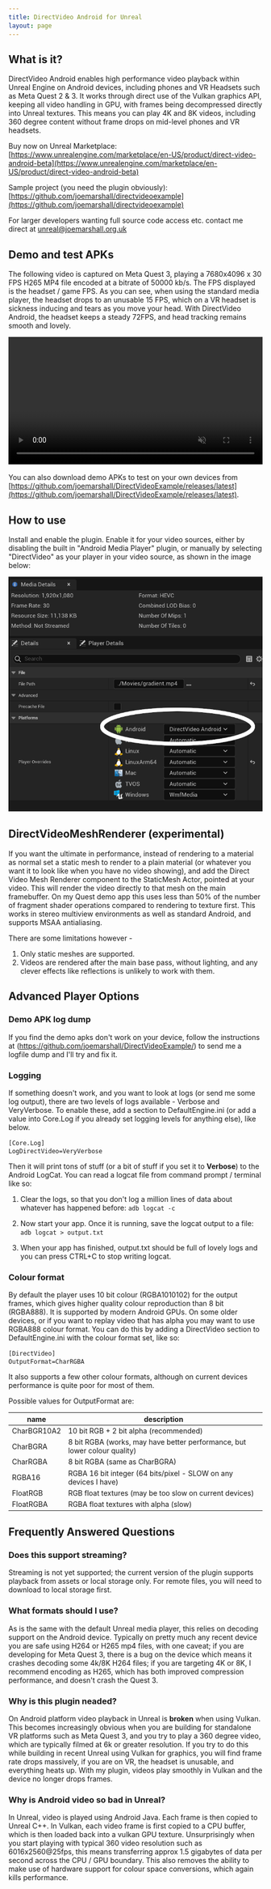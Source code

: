 ```yaml
---
title: DirectVideo Android for Unreal
layout: page
---
```


## What is it?

DirectVideo Android enables high performance video playback within Unreal Engine on Android devices, including phones and VR Headsets such as Meta Quest 2 & 3. It works through direct use of the Vulkan graphics API, keeping all video handling in GPU, with frames being decompressed directly into Unreal textures. This means you can play 4K and 8K videos, including 360 degree content without frame drops on mid-level phones and VR headsets.

Buy now on Unreal Marketplace:
[https://www.unrealengine.com/marketplace/en-US/product/direct-video-android-beta](https://www.unrealengine.com/marketplace/en-US/product/direct-video-android-beta)

Sample project (you need the plugin obviously):
[https://github.com/joemarshall/directvideoexample](https://github.com/joemarshall/directvideoexample)

For larger developers wanting full source code access etc. contact me direct at [unreal@joemarshall.org.uk](mailto:unreal@joemarshall.org.uk)

## Demo and test APKs

The following video is captured on Meta Quest 3, playing a 7680x4096 x 30 FPS H265 MP4 file encoded at a bitrate of 50000 kb/s. The FPS displayed is the headset / game FPS. As you can see, when using the standard media player, the headset drops to an unusable 15 FPS, which on a VR headset is sickness inducing and tears as you move your head. With DirectVideo Android, the headset keeps a steady 72FPS, and head tracking remains smooth and lovely. 

<video width="100%"  controls autoplay muted loop>
<source src="images/directvideo_comparison.mp4" type="video/mp4">
</video>

You can also download demo APKs to test on your own devices from [https://github.com/joemarshall/DirectVideoExample/releases/latest](https://github.com/joemarshall/DirectVideoExample/releases/latest).

## How to use

Install and enable the plugin. Enable it for your video sources, either by disabling the built in "Android Media Player" plugin, or manually by selecting "DirectVideo" as your player in your video source, as shown in the image below:

![Select DirectVideo in your video source under Player Overrides ](images/select_player.png)

## DirectVideoMeshRenderer (experimental)

If you want the ultimate in performance, instead of rendering to a material as normal
set a static mesh to render to a plain material (or whatever you want it to look
like when you have no video showing), and add the Direct Video Mesh Renderer component
to the StaticMesh Actor, pointed at your video. This will render the video directly to that mesh
on the main framebuffer. On my Quest demo app this uses less than 50% of the number of fragment
shader operations compared to rendering to texture first. This works in stereo multiview environments as well as standard Android, and supports MSAA antialiasing.

There are some limitations however - 

1) Only static meshes are supported.
2) Videos are rendered after the main base pass, without lighting, and
   any clever effects like reflections is unlikely to work with them.

## Advanced Player Options

### Demo APK log dump

If you find the demo apks don't work on your device, follow the instructions at (https://github.com/joemarshall/DirectVideoExample/) to send me a logfile dump and I'll try and fix it.

### Logging

If something doesn't work, and you want to look at logs (or send me some log output), there are two levels of logs available - Verbose and VeryVerbose. To enable these, add a section to DefaultEngine.ini (or add a value into Core.Log if you already set logging levels for anything else), like below.

```
[Core.Log]
LogDirectVideo=VeryVerbose
```

Then it will print tons of stuff (or a bit of stuff if you set it to **Verbose**) to the Android LogCat. You can read a logcat file from command prompt / terminal like so:

1. Clear the logs, so that you don't log a million lines of data about whatever has happened before: 
`adb logcat -c `

2. Now start your app. Once it is running, save the logcat output to a file:
`adb logcat > output.txt`
3. When your app has finished, output.txt should be full of lovely logs and you can press CTRL+C to stop writing logcat.

### Colour format

By default the player uses 10 bit colour (RGBA1010102) for the output frames, which gives higher quality colour reproduction than 8 bit (RGBA888). It is supported by modern Android GPUs. On some older devices, or if you want to replay video that has alpha you may want to use RGBA888 colour format. You can do this by adding a DirectVideo section to DefaultEngine.ini with the colour format set, like so:
```
[DirectVideo]
OutputFormat=CharRGBA
```
It also supports a few other colour formats, although on current devices performance is quite poor for most of them.

Possible values for OutputFormat are:

name | description
-----|-----
CharBGR10A2 | 10 bit RGB + 2 bit alpha (recommended)
CharBGRA | 8 bit RGBA (works, may have better performance, but lower colour quality)
CharRGBA | 8 bit RGBA (same as CharBGRA)
RGBA16 | RGBA 16 bit integer (64 bits/pixel - SLOW on any devices I have)
FloatRGB | RGB float textures (may be too slow on current devices)
FloatRGBA | RGBA float textures with alpha (slow)



## Frequently Answered Questions

### Does this support streaming?
Streaming is not yet supported; the current version of the plugin supports playback from assets or local storage only. For remote files, you will need to download to local storage first. 

### What formats should I use?
As is the same with the default Unreal media player, this relies on decoding support on the Android device. Typically on pretty much any recent device you are safe using H264 or H265 mp4 files, with one caveat; if you are developing for Meta Quest 3, there is a bug on the device which means it crashes decoding some 4k/8K H264 files; if you are targeting 4K or 8K, I recommend encoding as H265, which has both improved compression performance, and doesn't crash the Quest 3.

### Why is this plugin neaded?

On Android platform video playback in Unreal is **broken** when using Vulkan. This becomes increasingly obvious when you are building for standalone VR platforms such as Meta Quest 3, and you try to play a 360 degree video, which are typically filmed at 6k or greater resolution. If you try to do this while building in recent Unreal using Vulkan for graphics, you will find frame rate drops massively, if you are on VR, the headset is unusable, and everything heats up. With my plugin, videos play smoothly in Vulkan and the device no longer drops frames. 

### Why is Android video so bad in Unreal?
In Unreal, video is played using Android Java. Each frame is then copied to Unreal C++. In Vulkan, each video frame is first copied to a CPU buffer, which is then loaded back into a vulkan GPU texture. Unsurprisingly when you start playing with typical 360 video resolution such as 6016x2560@25fps, this means transferring approx 1.5 gigabytes of data per second across the CPU / GPU boundary. This also removes the ability to make use of hardware support for colour space conversions, which again kills performance.


